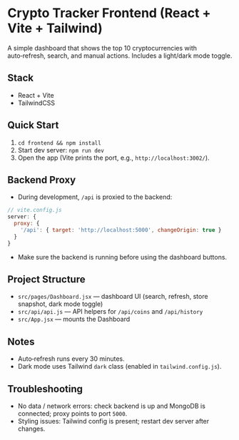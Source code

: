 # Crypto Tracker Frontend (React + Vite + Tailwind)

A simple dashboard that shows the top 10 cryptocurrencies with auto‑refresh, search, and manual actions. Includes a light/dark mode toggle.

## Stack
- React + Vite
- TailwindCSS

## Quick Start
1. `cd frontend && npm install`
2. Start dev server: `npm run dev`
3. Open the app (Vite prints the port, e.g., `http://localhost:3002/`).

## Backend Proxy
- During development, `/api` is proxied to the backend:
```js
// vite.config.js
server: {
  proxy: {
    '/api': { target: 'http://localhost:5000', changeOrigin: true }
  }
}
```
- Make sure the backend is running before using the dashboard buttons.

## Project Structure
- `src/pages/Dashboard.jsx` — dashboard UI (search, refresh, store snapshot, dark mode toggle)
- `src/api/api.js` — API helpers for `/api/coins` and `/api/history`
- `src/App.jsx` — mounts the Dashboard

## Notes
- Auto‑refresh runs every 30 minutes.
- Dark mode uses Tailwind `dark` class (enabled in `tailwind.config.js`).

## Troubleshooting
- No data / network errors: check backend is up and MongoDB is connected; proxy points to port `5000`.
- Styling issues: Tailwind config is present; restart dev server after changes.